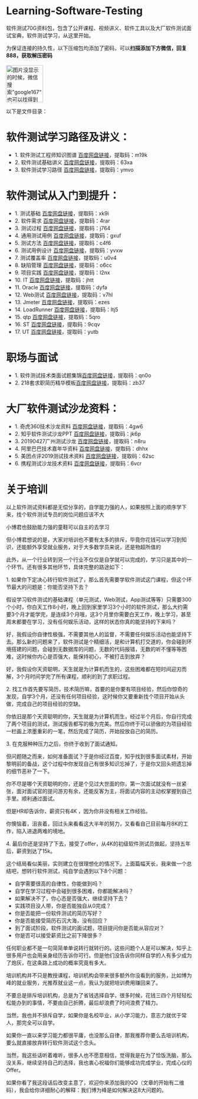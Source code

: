 # Learning-Software-Testing
软件测试70G资料包，包含了公开课程、视频讲义、软件工具以及大厂软件测试面试宝典，软件测试学习，从这里开始。

为保证连接的持久性，以下压缩包均添加了密码，可以<b>扫描添加下方微信，回复888，获取解压密码</b></br>
</br>
<img src="https://github.com/51TestingEdu/Learning-Software-Testing/blob/main/WechatQR.jpg" alt="图片没显示的时候，微信搜索”google167“也可以找得到" style="width:100px; height:100px">

以下是文件目录：


<h1>软件测试学习路径及讲义：</h1>
<ul>
<li>1. 软件测试工程师知识图谱   <a href="https://pan.baidu.com/s/1njZyoaxbkWmEDSRwv1Wj2w">百度网盘链接</a>，提取码：m19k</li>
<li>2. 软件测试基础讲义  <a href="https://pan.baidu.com/s/1-O22dJyyW6YFzthCBLJxHw">百度网盘链接</a>，提取码：63xa</li>
<li>3. 软件测试学习路径  <a href="https://pan.baidu.com/s/1qvyjrMDNuY4v3w6soZ-VjA">百度网盘链接</a>，提取码：ymvo</li>
</ul>

<h1>软件测试从入门到提升：</h1>
<ul>
<li>1. 测试基础   <a href="https://pan.baidu.com/s/10o78_7RUU92-0aY8ILGaXg">百度网盘链接</a>，提取码：xk9i </li>
<li>2. 软件需求  <a href="https://pan.baidu.com/s/1u9lzj-LOXYqV792lFMksrQ">百度网盘链接</a>，提取码：4rar </li>
<li>3. 测试过程  <a href="https://pan.baidu.com/s/16zGIHJlFYsPUroYHiXWG-A">百度网盘链接</a>，提取码：j764 </li>
<li>4. 通用测试用例  <a href="https://pan.baidu.com/s/1UeFI871hkFwvaRr5M7_dIg">百度网盘链接</a>，提取码：gxuf </li>
<li>5. 测试方法   <a href="https://pan.baidu.com/s/1_xk7gShW_PsqWR2K_YRVVQ">百度网盘链接</a>，提取码：c4f6 </li>
<li>6. 测试用例设计  <a href="https://pan.baidu.com/s/1nSBFAw3XAloJfobNhuRTVw">百度网盘链接</a>，提取码：yvxw </li>
<li>7. 测试覆盖率  <a href="https://pan.baidu.com/s/11D3JDFvcA8DL3ZkCROXFQg">百度网盘链接</a>，提取码：u0v4 </li>
<li>8. 缺陷管理  <a href="https://pan.baidu.com/s/1KyYb7YB2fznFbGxbmRHleA">百度网盘链接</a>，提取码：o6cc </li>
<li>9. 项目实践  <a href="https://pan.baidu.com/s/1Z_uBh9SToD_Nhq-Jp5IVeA">百度网盘链接</a>，提取码：l2nx </li>
<li>10. IT <a href="https://pan.baidu.com/s/17UhI3tY9eYQ_1I0I5Nfx8Q">百度网盘链接</a>，提取码：jhtt </li>
<li>11. Oracle  <a href="https://pan.baidu.com/s/1eUn5La33YRsdhIEG5C89gw">百度网盘链接</a>，提取码：dyfa </li>
<li>12. Web测试  <a href="https://pan.baidu.com/s/1YynXm6PJEW__NW0oLYOvcA">百度网盘链接</a>，提取码：v7hl </li>
<li>13. Jmeter  <a href="https://pan.baidu.com/s/1p39G4h8EM5RYXkY8osMkVQ">百度网盘链接</a>，提取码：ezes </li>
<li>14. LoadRunner  <a href="https://pan.baidu.com/s/1LeClEERGqpqC63I2NUD4-Q">百度网盘链接</a>，提取码：ltj5 </li>
<li>15. qtp  <a href="https://pan.baidu.com/s/1QIeAWkPaOM_SMFbmLDACbQ">百度网盘链接</a>，提取码：5qro </li>
<li>16. ST  <a href="https://pan.baidu.com/s/1P3BLIzEDyZD18u96msAKGw">百度网盘链接</a>，提取码：9cqv </li>
<li>17. UT  <a href="https://pan.baidu.com/s/1gbfZG9vov6viDs42K-Qdww">百度网盘链接</a>，提取码：yutb </li>
</ul>

<h1>职场与面试</h1>
<ul>
  <li>1. 软件测试技术类面试题集锦<a href="https://pan.baidu.com/s/1QlHz694rnP_JU3AhSZkcXw">百度网盘链接</a>，提取码：qn0o</li>
  <li>2. 218套求职简历精华模板<a href="https://pan.baidu.com/s/1WJBcmeKG56k_C9PubTJNYg">百度网盘链接</a>，提取码：zb37</li>
  </ul>


<h1>大厂软件测试沙龙资料：</h1>
<ul>
<li>1. 奇虎360技术沙龙资料   <a href="https://pan.baidu.com/s/1vngEkSjm4vbbnlWHOFPJ_g">百度网盘链接</a>，提取码：4gw6</li>
<li>2. 知乎软件测试沙龙PPT  <a href="https://pan.baidu.com/s/13URXwsD1IXxQ6LV_1e_I8g">百度网盘链接</a>，提取码：jk6p</li>
<li>3. 20190427广州测试沙龙  <a href="https://pan.baidu.com/s/1Dt2cZBRVGcv56yso4drVUA">百度网盘链接</a>，提取码：n8ru</li>
<li>4. 阿里巴巴技术嘉年华资料  <a href="https://pan.baidu.com/s/193LUY6Leo35HxcrDZLNf8g">百度网盘链接</a>，提取码：dhhx</li>
<li>5. 美团点评2019测试技术资料  <a href="https://pan.baidu.com/s/1VfIIuU1ns6GNZvvy_Q7K0Q">百度网盘链接</a>，提取码：62sc</li>
<li>6. 携程测试沙龙技术资料  <a href="https://pan.baidu.com/s/19cPQFcINaXtoqSYQP7sKJw">百度网盘链接</a>，提取码：6vcr</li>
</ul>

<h1>关于培训</h1>
<p>以上软件测试资料都是无偿分享的，自学能力强的人，如果按照上面的顺序学下来，找个软件测试专员的岗位问题应该不大</p>
<p>小博君也鼓励能力强的童鞋可以自主的去学习</p>
<p>但小博君想说的是，大家对培训也不要有太多的排斥，毕竟你花钱可以学习到知识，还能额外享受就业服务，对于大多数学员来说，还是物超所值的</p>
<p>此外，从一个行业转到另一个行业不仅仅是自学就可以完成的，学习只是其中的一个环节。还有很多其他环节，具体完整的路途如下：</p>

<p>1. 如果你下定决心转行软件测试了，那么首先需要学软件测试这门课程，但这个环节最大的问题是：你能否坚持下去？</p>

<p>假设学习软件测试的基础课程（单元测试，Web测试，App测试等等）只需要300个小时，你白天工作8小时，晚上回到家里学习3个小时的软件测试，那么大约需要3个月才能学完，是连续3个月哦，这3个月里你需要白天工作，晚上学习，甚至周末都要在学习，没有任何娱乐活动，这样的状态你真的能坚持的下来吗？</p>

<p>好，我假设你自律性极强，不需要其他人的监督，不需要任何娱乐活动也能坚持下去。那么新的问题来了，软件测试是个精细活，是和计算机打交道的，你会碰到环境搭建的问题，会碰到无数据库的问题，无数的代码报错，无数的听不懂等等困难，这时候你内心是否强大，能保持初心，不被打击到放弃？</p>

<p>好，我假设你天资聪明，天生就是为计算机而生的，这些困难都在短时间迎刃而解，3个月时间学完了所有课程，顺利的到了求职过程。</p>

<p>2. 找工作首先要写简历，技术简历嘛，首要的是你要有项目经验，然后你惊奇的发现，自学3个月，还没有任何项目经验，这时候你又要重新找个项目开始从头做，完成自己的项目经验的空缺。</p>

<p>你依旧是那个天资聪明的你，天生就是为计算机而生，经过半个月后，你自行完成了两个项目的测试，测试报告都写的极为完美。然后你终于可以骄傲的为项目经验一栏画上浓墨重彩的一笔，然后完成了简历，开始投放自己的简历。</p>

<p>3. 在克服种种压力之后，你终于收到了面试通知。</p>

<p>但问题随之而来，如何准备面试？于是你经过百度，知乎找到很多面试素材，开始黎明前的备战，这个过程中你发现自己有很多知识忘掉了，于是你又回头把遗忘掉的细节恶补了一下。</p>

<p>你不尽是哪个天资聪明的你，还是个见过大世面的你，第一次面试就没有一丝紧张，面对面试官的提问游刃有余，还能反客为主，将面试内容的主动权掌握到自己手里。顺利通过面试。</p>

<p>但是HR却告诉你，薪资只有4K ，因为你并没有相关工作经验。</p>

<p>你懊恼着，沮丧着，回过头来看看这大半年的努力，又看看自己目前每月8K的工作，陷入进退两难的境地。</p>

<p>4. 最后你还是坚持了下去，接受了offer，从4K的初级软件测试员做起，坚持五年后，薪资到达了15k。</p>

<p>这个结局看似美丽，实则建立在很理想化的情况下。上面篇幅天长，我来做一个总结吧，想转行软件测试，纯自学会遇到以下8个问题：</p>

<ul>
<li>自学需要很高的自律性，你能做到吗？</li>
<li>自学在学习过程中会碰到很多困难，你都能解决吗？</li>
<li>如果解决不了，你心态是否强大，继续坚持下去？</li>
<li>实践项目没人带，你是否能独自从0完成？</li>
<li>你是否能把一份软件测试的简历写好？</li>
<li>你是否能接受简历石沉大海，没有回应？</li>
<li>到了面试阶段，软件测试的面试题，项目提问你是否能从容应对？</li>
  <li>你是否可以接受薪资比之前下降很多？ </li>
  </ul>
  
 <p> 任何职业都不是一句简简单单说转行就转行的。这些问题个人是可以解决，知乎上很多用户也会用亲身经历告诉你可行。但是他们没告诉你同样自学的人有多少成为了炮灰，在这条路上成功的概率究竟有多大。</p>

<p>培训机构并不只是教授课程，培训机构会带来很多额外你没看到的服务，比如博为峰的就业服务，光推荐就业这一点，我认为就把培训费用赚回来了。</p>

<p>不要总是排斥培训机构，总是为了省钱选择自学，很多时候，花钱三四个月轻轻松松能办到的事情，不要由自己折腾，最后却浪费了时间浪费了精力。</p>

<p>当然，我也并不排斥自学，如果你是名校毕业，从小学习能力，意志力就优于常人，那完全可以自学。</p>

<p>如果你一直以来学习能力都很平庸，也没那么自律，那我推荐你要么去培训机构，要么就直接放弃转行软件测试这个念头。</p>

<p>当然，我这些话听着难听，很多人也不愿意相信，觉得我是在为了恰饭洗脑，那么没关系，继续坚持自己的选择，我也衷心祝福你们能够成功完成学业，完成心仪的Offer。</p>

<p>如果你看了我这段话后改变主意了，欢迎你来添加我的QQ（文章的开始有二维码），我会给你详细耐心的解释：我们博为峰是如何解决这8大问题的。</p>
